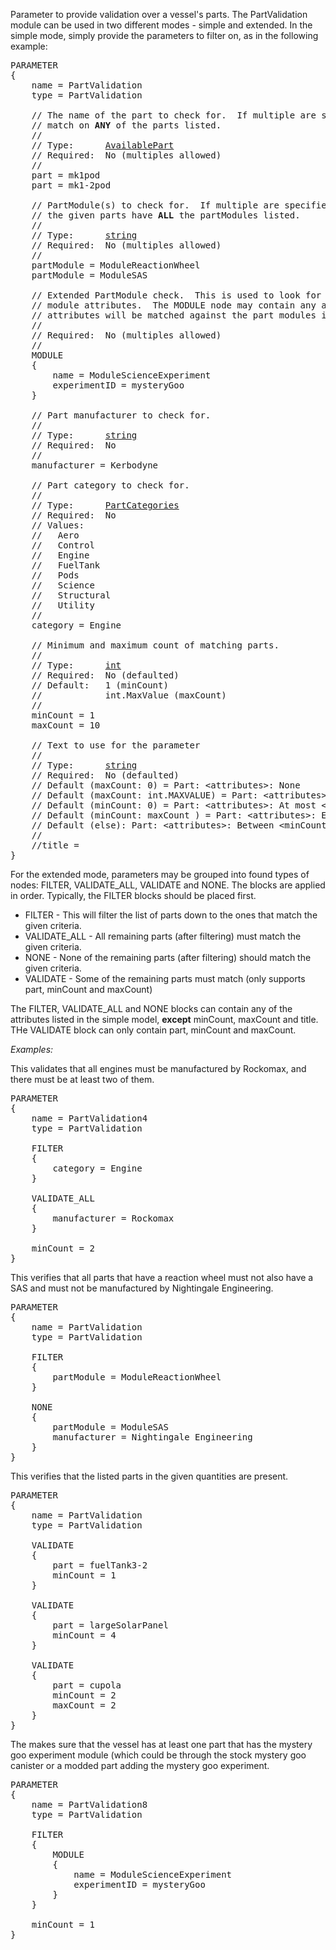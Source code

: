 Parameter to provide validation over a vessel's parts.  The PartValidation module can be used in two different modes - simple and extended.  In the simple mode, simply provide the parameters to filter on, as in the following example:

<pre>
PARAMETER
{
    name = PartValidation
    type = PartValidation

    // The name of the part to check for.  If multiple are specified, will
    // match on <strong>ANY</strong> of the parts listed.
    //
    // Type:      <a href="AvailablePart-Type">AvailablePart</a>
    // Required:  No (multiples allowed)
    //
    part = mk1pod
    part = mk1-2pod

    // PartModule(s) to check for.  If multiple are specified, requires that
    // the given parts have <strong>ALL</strong> the partModules listed.
    //
    // Type:      <a href="String-Type">string</a>
    // Required:  No (multiples allowed)
    //
    partModule = ModuleReactionWheel
    partModule = ModuleSAS

    // Extended PartModule check.  This is used to look for very specific part
    // module attributes.  The MODULE node may contain any attribute, and those
    // attributes will be matched against the part modules in the parts.
    //
    // Required:  No (multiples allowed)
    //
    MODULE
    {
        name = ModuleScienceExperiment
        experimentID = mysteryGoo
    }

    // Part manufacturer to check for.
    //
    // Type:      <a href="String-Type">string</a>
    // Required:  No
    //
    manufacturer = Kerbodyne

    // Part category to check for.
    //
    // Type:      <a href="Enumeration-Type">PartCategories</a>
    // Required:  No
    // Values:
    //   Aero
    //   Control
    //   Engine
    //   FuelTank
    //   Pods
    //   Science
    //   Structural
    //   Utility
    //
    category = Engine

    // Minimum and maximum count of matching parts.
    //
    // Type:      <a href="Numeric-Type">int</a>
    // Required:  No (defaulted)
    // Default:   1 (minCount)
    //            int.MaxValue (maxCount)
    //
    minCount = 1
    maxCount = 10

    // Text to use for the parameter
    //
    // Type:      <a href="String-Type">string</a>
    // Required:  No (defaulted)
    // Default (maxCount: 0) = Part: &lt;attributes&gt;: None
    // Default (maxCount: int.MAXVALUE) = Part: &lt;attributes&gt;: At least &lt;minCount&gt;
    // Default (minCount: 0) = Part: &lt;attributes&gt;: At most &lt;maxCount&gt;
    // Default (minCount: maxCount ) = Part: &lt;attributes&gt;: Exactly &lt;minCount&gt;
    // Default (else): Part: &lt;attributes&gt;: Between &lt;minCount&gt; and &lt;maxCount&gt;
    //
    //title =
}
</pre>

For the extended mode, parameters may be grouped into found types of nodes: FILTER, VALIDATE_ALL, VALIDATE and NONE.  The blocks are applied in order.  Typically, the FILTER blocks should be placed first.
* FILTER - This will filter the list of parts down to the ones that match the given criteria.
* VALIDATE_ALL - All remaining parts (after filtering) must match the given criteria.
* NONE - None of the remaining parts (after filtering) should match the given criteria.
* VALIDATE - Some of the remaining parts must match (only supports part, minCount and maxCount)

The FILTER, VALIDATE_ALL and NONE blocks can contain any of the attributes listed in the simple model, **except** minCount, maxCount and title.  THe VALIDATE block can only contain part, minCount and maxCount.

*Examples:*

This validates that all engines must be manufactured by Rockomax, and there must be at least two of them.

<pre>
PARAMETER
{
    name = PartValidation4
    type = PartValidation

    FILTER
    {
        category = Engine
    }

    VALIDATE_ALL
    {
        manufacturer = Rockomax
    }

    minCount = 2
}
</pre>

This verifies that all parts that have a reaction wheel must not also have a SAS and must not be manufactured by Nightingale Engineering.

<pre>
PARAMETER
{
    name = PartValidation
    type = PartValidation

    FILTER
    {
        partModule = ModuleReactionWheel
    }

    NONE
    {
        partModule = ModuleSAS
        manufacturer = Nightingale Engineering
    }
}
</pre>

This verifies that the listed parts in the given quantities are present.

<pre>
PARAMETER
{
    name = PartValidation
    type = PartValidation

    VALIDATE
    {
        part = fuelTank3-2
        minCount = 1
    }

    VALIDATE
    {
        part = largeSolarPanel
        minCount = 4
    }

    VALIDATE
    {
        part = cupola
        minCount = 2
        maxCount = 2
    }
}
</pre>

The makes sure that the vessel has at least one part that has the mystery goo experiment module (which could be through the stock mystery goo canister or a modded part adding the mystery goo experiment.

<pre>
PARAMETER
{
    name = PartValidation8
    type = PartValidation

    FILTER
    {
        MODULE
        {
            name = ModuleScienceExperiment
            experimentID = mysteryGoo
        }
    }

    minCount = 1
}
</pre>
